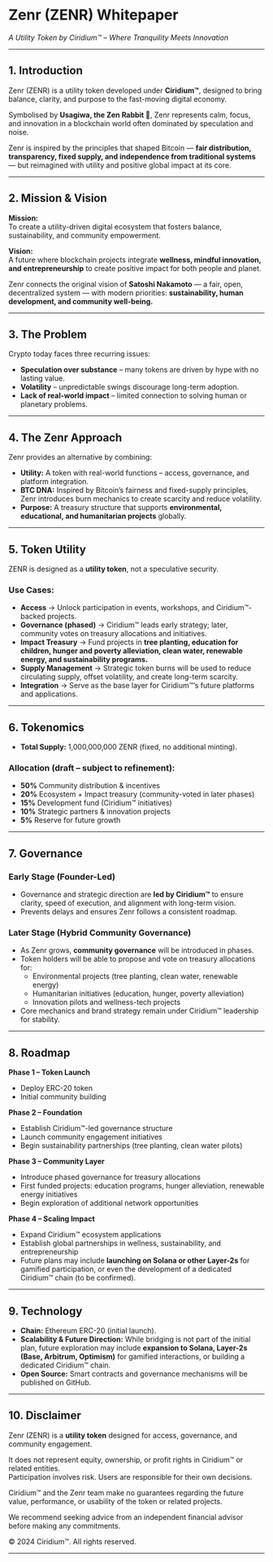 # Zenr (ZENR) Whitepaper  
*A Utility Token by Ciridium™ – Where Tranquility Meets Innovation*  

---

## 1. Introduction  
Zenr (ZENR) is a utility token developed under **Ciridium™**, designed to bring balance, clarity, and purpose to the fast-moving digital economy.  

Symbolised by **Usagiwa, the Zen Rabbit 🐇**, Zenr represents calm, focus, and innovation in a blockchain world often dominated by speculation and noise.  

Zenr is inspired by the principles that shaped Bitcoin — **fair distribution, transparency, fixed supply, and independence from traditional systems** — but reimagined with utility and positive global impact at its core.  

---

## 2. Mission & Vision  

**Mission:**  
To create a utility-driven digital ecosystem that fosters balance, sustainability, and community empowerment.  

**Vision:**  
A future where blockchain projects integrate **wellness, mindful innovation, and entrepreneurship** to create positive impact for both people and planet.  

Zenr connects the original vision of **Satoshi Nakamoto** — a fair, open, decentralized system — with modern priorities: **sustainability, human development, and community well-being.**  

---

## 3. The Problem  
Crypto today faces three recurring issues:  
- **Speculation over substance** – many tokens are driven by hype with no lasting value.  
- **Volatility** – unpredictable swings discourage long-term adoption.  
- **Lack of real-world impact** – limited connection to solving human or planetary problems.  

---

## 4. The Zenr Approach  
Zenr provides an alternative by combining:  
- **Utility:** A token with real-world functions – access, governance, and platform integration.  
- **BTC DNA:** Inspired by Bitcoin’s fairness and fixed-supply principles, Zenr introduces burn mechanics to create scarcity and reduce volatility.  
- **Purpose:** A treasury structure that supports **environmental, educational, and humanitarian projects** globally.  

---

## 5. Token Utility  
ZENR is designed as a **utility token**, not a speculative security.  

### Use Cases:  
- **Access** → Unlock participation in events, workshops, and Ciridium™-backed projects.  
- **Governance (phased)** → Ciridium™ leads early strategy; later, community votes on treasury allocations and initiatives.  
- **Impact Treasury** → Fund projects in **tree planting, education for children, hunger and poverty alleviation, clean water, renewable energy, and sustainability programs.**  
- **Supply Management** → Strategic token burns will be used to reduce circulating supply, offset volatility, and create long-term scarcity.  
- **Integration** → Serve as the base layer for Ciridium™’s future platforms and applications.  

---

## 6. Tokenomics  
- **Total Supply:** 1,000,000,000 ZENR (fixed, no additional minting).  

### Allocation (draft – subject to refinement):  
- **50%** Community distribution & incentives  
- **20%** Ecosystem + Impact treasury (community-voted in later phases)  
- **15%** Development fund (Ciridium™ initiatives)  
- **10%** Strategic partners & innovation projects  
- **5%** Reserve for future growth  

---

## 7. Governance  

### Early Stage (Founder-Led)  
- Governance and strategic direction are **led by Ciridium™** to ensure clarity, speed of execution, and alignment with long-term vision.  
- Prevents delays and ensures Zenr follows a consistent roadmap.  

### Later Stage (Hybrid Community Governance)  
- As Zenr grows, **community governance** will be introduced in phases.  
- Token holders will be able to propose and vote on treasury allocations for:  
  - Environmental projects (tree planting, clean water, renewable energy)  
  - Humanitarian initiatives (education, hunger, poverty alleviation)  
  - Innovation pilots and wellness-tech projects  
- Core mechanics and brand strategy remain under Ciridium™ leadership for stability.  

---

## 8. Roadmap  

**Phase 1 – Token Launch**  
- Deploy ERC-20 token  
- Initial community building  

**Phase 2 – Foundation**  
- Establish Ciridium™-led governance structure  
- Launch community engagement initiatives  
- Begin sustainability partnerships (tree planting, clean water pilots)  

**Phase 3 – Community Layer**  
- Introduce phased governance for treasury allocations  
- First funded projects: education programs, hunger alleviation, renewable energy initiatives  
- Begin exploration of additional network opportunities  

**Phase 4 – Scaling Impact**  
- Expand Ciridium™ ecosystem applications  
- Establish global partnerships in wellness, sustainability, and entrepreneurship  
- Future plans may include **launching on Solana or other Layer-2s** for gamified participation, or even the development of a dedicated Ciridium™ chain (to be confirmed).  

---

## 9. Technology  
- **Chain:** Ethereum ERC-20 (initial launch).  
- **Scalability & Future Direction:** While bridging is not part of the initial plan, future exploration may include **expansion to Solana, Layer-2s (Base, Arbitrum, Optimism)** for gamified interactions, or building a dedicated Ciridium™ chain.  
- **Open Source:** Smart contracts and governance mechanisms will be published on GitHub.  

---

## 10. Disclaimer  
Zenr (ZENR) is a **utility token** designed for access, governance, and community engagement.  

It does not represent equity, ownership, or profit rights in Ciridium™ or related entities.  
Participation involves risk. Users are responsible for their own decisions.  

Ciridium™ and the Zenr team make no guarantees regarding the future value, performance, or usability of the token or related projects.  

We recommend seeking advice from an independent financial advisor before making any commitments.  

© 2024 Ciridium™. All rights reserved.  

---
